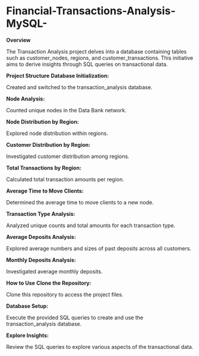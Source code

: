 # Financial-Transactions-Analysis-MySQL-
**Overview**  

The Transaction Analysis project delves into a database containing tables such as customer_nodes, regions, and customer_transactions. This initiative aims to derive insights through SQL queries on transactional data.

**Project Structure**
**Database Initialization:**

Created and switched to the transaction_analysis database.

**Node Analysis:**

Counted unique nodes in the Data Bank network.

**Node Distribution by Region:**

Explored node distribution within regions.

**Customer Distribution by Region:**

Investigated customer distribution among regions.

**Total Transactions by Region:**

Calculated total transaction amounts per region.

**Average Time to Move Clients:**

Determined the average time to move clients to a new node.

**Transaction Type Analysis:**

Analyzed unique counts and total amounts for each transaction type.

**Average Deposits Analysis:**

Explored average numbers and sizes of past deposits across all customers.

**Monthly Deposits Analysis:**

Investigated average monthly deposits.

**How to Use**
**Clone the Repository:**

Clone this repository to access the project files.

**Database Setup:**

Execute the provided SQL queries to create and use the transaction_analysis database.

**Explore Insights:**

Review the SQL queries to explore various aspects of the transactional data.
